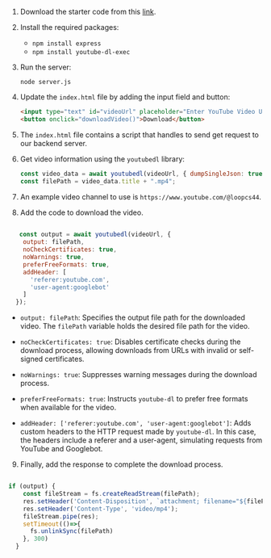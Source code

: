 
1. Download the starter code from this [link](https://tinyurl.com/loop-vid-downloader).

2. Install the required packages:
   - `npm install express`
   - `npm install youtube-dl-exec`

3. Run the server:
   ```
   node server.js
   ```

4. Update the `index.html` file by adding the input field and button:
   ```html
   <input type="text" id="videoUrl" placeholder="Enter YouTube Video URL">
   <button onclick="downloadVideo()">Download</button>
   ```

5. The `index.html` file contains a script that handles to send get request to our backend server.

6. Get video information using the `youtubedl` library:
   ```javascript
   const video_data = await youtubedl(videoUrl, { dumpSingleJson: true, noWarnings: true });
   const filePath = video_data.title + ".mp4";
   ```

7. An example video channel to use is `https://www.youtube.com/@loopcs44`.

8. Add the code to download the video.


```javascript
   
   const output = await youtubedl(videoUrl, {
    output: filePath,
    noCheckCertificates: true,
    noWarnings: true,
    preferFreeFormats: true,
    addHeader: [
      'referer:youtube.com',
      'user-agent:googlebot'
    ]
  });
   ```

   - `output: filePath`: Specifies the output file path for the downloaded video. The `filePath` variable holds the desired file path for the video.

  - `noCheckCertificates: true`: Disables certificate checks during the download process, allowing downloads from URLs with invalid or self-signed certificates.

  - `noWarnings: true`: Suppresses warning messages during the download process.

  - `preferFreeFormats: true`: Instructs `youtube-dl` to prefer free formats when available for the video.

  - `addHeader: ['referer:youtube.com', 'user-agent:googlebot']`: Adds custom headers to the HTTP request made by `youtube-dl`. In this case, the headers include a referer and a user-agent, simulating requests from YouTube and Googlebot.

9. Finally, add the response to complete the download process.

```javascript

if (output) {
    const fileStream = fs.createReadStream(filePath);
    res.setHeader('Content-Disposition', `attachment; filename="${filePath}"`);
    res.setHeader('Content-Type', 'video/mp4');
    fileStream.pipe(res);
    setTimeout(()=>{
      fs.unlinkSync(filePath)
    }, 300) 
  }
```